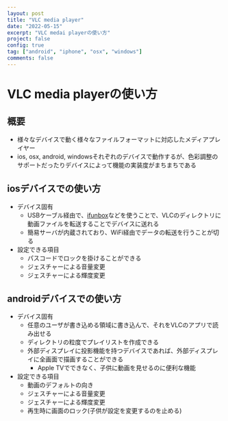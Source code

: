 ```yaml
---
layout: post
title: "VLC media player"
date: "2022-05-15"
excerpt: "VLC medai playerの使い方"
project: false
config: true
tag: ["android", "iphone", "osx", "windows"]
comments: false
---
```


# VLC media playerの使い方　

## 概要
 - 様々なデバイスで動く様々なファイルフォーマットに対応したメディアプレイヤー
 - ios, osx, android, windowsそれぞれのデバイスで動作するが、色彩調整のサポートだったりデバイスによって機能の実装度がまちまちである

## iosデバイスでの使い方
 - デバイス固有
   - USBケーブル経由で、[ifunbox](2022-02-17-apple-iphone)などを使うことで、VLCのディレクトリに動画ファイルを転送することでデバイスに送れる
   - 簡易サーバが内蔵されており、WiFi経由でデータの転送を行うことが切る
 - 設定できる項目
   - パスコードでロックを掛けることができる
   - ジェスチャーによる音量変更
   - ジェスチャーによる輝度変更

## androidデバイスでの使い方
 - デバイス固有
   - 任意のユーザが書き込める領域に書き込んで、それをVLCのアプリで読み出せる
   - ディレクトリの粒度でプレイリストを作成できる
   - 外部ディスプレイに投影機能を持つデバイスであれば、外部ディスプレイに全画面で描画することができる
     - Apple TVでできなく、子供に動画を見せるのに便利な機能
 - 設定できる項目
   - 動画のデフォルトの向き
   - ジェスチャーによる音量変更 
   - ジェスチャーによる輝度変更
   - 再生時に画面のロック(子供が設定を変更するのを止める)
